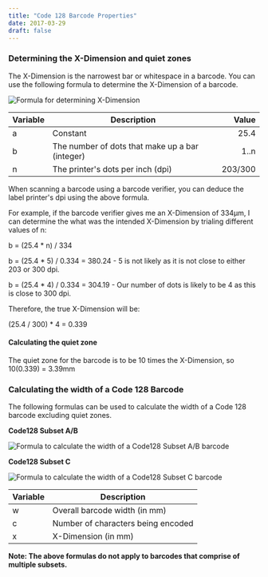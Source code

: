 ```yaml
---
title: "Code 128 Barcode Properties"
date: 2017-03-29
draft: false
---
```


### Determining the X-Dimension and quiet zones

The X-Dimension is the narrowest bar or whitespace in a barcode.
You can use the following formula to determine the X-Dimension of a barcode.

![Formula for determining X-Dimension](/images/formula.png "Formula for determining X-Dimension")


| Variable | Description                                     | Value   |
| ---------| ------------------------------------------------| -------:|
| a        | Constant                                        |    25.4 |
| b        | The number of dots that make up a bar (integer) |    1..n |
| n        | The printer's dots per inch (dpi)               |  203/300|

When scanning a barcode using a barcode verifier, you can deduce the label printer's dpi using the above formula.

For example, if the barcode verifier gives me an X-Dimension of 334μm, I can determine the what was the intended X-Dimension by trialing different values of n:

b = (25.4 * n) / 334 

b = (25.4 * 5) / 0.334 = 380.24 - 5 is not likely as it is not close to either 203 or 300 dpi.

b = (25.4 * 4) / 0.334 = 304.19 - Our number of dots is likely to be 4 as this is close to 300 dpi.

 
Therefore, the true X-Dimension will be:

(25.4 / 300) * 4 = 0.339

#### Calculating the quiet zone
The quiet zone for the barcode is to be 10 times the X-Dimension, so 10(0.339) = 3.39mm


### Calculating the width of a Code 128 Barcode

The following formulas can be used to calculate the width of a Code 128 barcode excluding quiet zones.

**Code128 Subset A/B**

![Formula to calculate the width of a Code128 Subset A/B barcode](/images/formula3.png "Formula to calculate the width of a Code128 Subset A/B barcode")

**Code128 Subset C**

![Formula to calculate the width of a Code128 Subset C barcode](/images/formula3.png "Formula to calculate the width of a Code128 Subset A/B barcode")


| Variable | Description                                     |
| ---------| ------------------------------------------------|
| w        | Overall barcode width (in mm)                   |
| c        | Number of characters being encoded              |
| x        | X-Dimension (in mm)                                 |

**Note: The above formulas do not apply to barcodes that comprise of multiple subsets.**